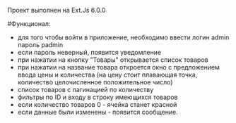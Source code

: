 
Проект выполнен на Ext.Js 6.0.0

#Функционал:
* для того чтобы войти в приложение, необходимо ввести логин admin пароль padmin
* если пароль неверный, появится уведомление
* при нажатии на кнопку "Товары" откpывается список товаров
* при нажатии на название товара откроется окно с предложением ввода цены и количества (на цену стоит плавающая точка, количество целочисленное положительное число)
* список товаров с пагинацией по количеству
* фильтры по  ID и входу в строку имеющихся товаров 
* если количество товаров 0 - ячейка станет красной
* если данные были изменены - появится сообщение.

